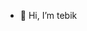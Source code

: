 - 👋 Hi, I’m tebik


<!---
collotebik/collotebik is a ✨ special ✨ repository because its `README.md` (this file) appears on your GitHub profile.
You can click the Preview link to take a look at your changes.
--->
